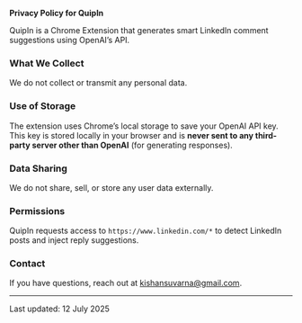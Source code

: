 **Privacy Policy for QuipIn**

QuipIn is a Chrome Extension that generates smart LinkedIn comment suggestions using OpenAI’s API.

### What We Collect
We do not collect or transmit any personal data.

### Use of Storage
The extension uses Chrome’s local storage to save your OpenAI API key. This key is stored locally in your browser and is **never sent to any third-party server other than OpenAI** (for generating responses).

### Data Sharing
We do not share, sell, or store any user data externally.

### Permissions
QuipIn requests access to `https://www.linkedin.com/*` to detect LinkedIn posts and inject reply suggestions.

### Contact
If you have questions, reach out at kishansuvarna@gmail.com.

---

Last updated: 12 July 2025
